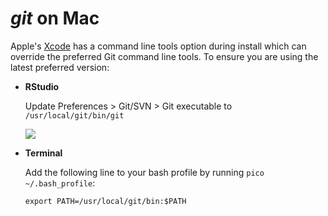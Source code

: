 # *git* on Mac

Apple's [Xcode](https://developer.apple.com/xcode/) has a command line tools option during install which can override the preferred Git command line tools. To ensure you are using the latest preferred version:

- **RStudio**
  
  Update Preferences > Git/SVN > Git executable to `/usr/local/git/bin/git`
  
  ![](https://raw.githubusercontent.com/OHI-Science/ohiprep/master/wiki/img/rstudio_prefs_git.png)

- **Terminal**
  
  Add the following line to your bash profile by running `pico ~/.bash_profile`:

  ```
  export PATH=/usr/local/git/bin:$PATH
  ```
